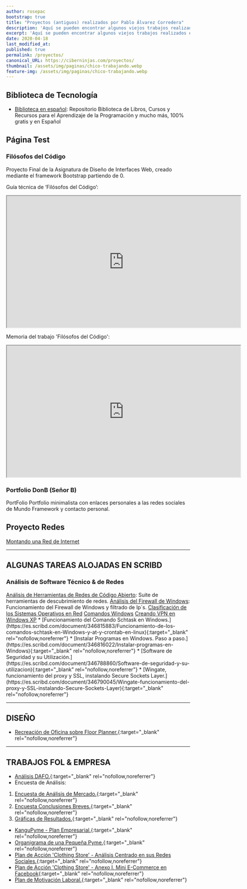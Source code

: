 ```yaml
---
author: rosepac
bootstrap: true
title: "Proyectos (antiguos) realizados por Pablo Álvarez Corredera"
description: 'Aquí se pueden encontrar algunos viejos trabajos realizados en la época en la que era estudiante de formación profesional.'
excerpt: 'Aquí se pueden encontrar algunos viejos trabajos realizados en la época en la que era estudiante de formación profesional.'
date: 2020-04-18
last_modified_at: 
published: true
permalink: /proyectos/
canonical_URL: https://ciberninjas.com/proyectos/
thumbnail: /assets/img/paginas/chico-trabajando.webp
feature-img: /assets/img/paginas/chico-trabajando.webp
---
```


## Biblioteca de Tecnología

- [Biblioteca en español](https://kutt.it/biblioteca_espanol): Repositorio Biblioteca de Libros, Cursos y Recursos para el Aprendizaje de la Programación y mucho más, 100% gratis y en Español

## Página Test

### Filósofos del Código

Proyecto Final de la Asignatura de Diseño de Interfaces Web, creado mediante el framework Bootstrap partiendo de 0.

Guía técnica de ‘Filósofos del Código’:

<iframe src="https://drive.google.com/file/d/1Fq90OgZDhdcF4jdbZpzYrrq8tds_gkfB/preview" width="640" height="360" align="middle"></iframe>

Memoria del trabajo 'Filósofos del Código':

<iframe src="https://drive.google.com/file/d/1w2IymF1rr-8zaoxxlHDuo8erLsJRxQWs/preview" width="640" height="360"></iframe>

<h3>Portfolio DonB (Señor B)</h3>
PortFolio
Portfolio minimalista con enlaces personales a las redes sociales de Mundo Framework y contacto personal.

<h2>Proyecto Redes</h2>
<a href="https://kutt.it/proyecto_redes">Montando una Red de Internet</a>

___
<h2>ALGUNAS TAREAS ALOJADAS EN SCRIBD</h2>
<h3>Análisis de Software Técnico &amp; de Redes</h3>
<a href="https://kutt.it/scribd-herramientas-redes">Análisis de Herramientas de Redes de Código Abierto</a>: Suite de herramientas de descubrimiento de redes.
<a href="https://kutt.it/scribd-firewall">Análisis del Firewall de Windows</a>: Funcionamiento del Firewall de Windows y filtrado de Ip´s.
<a href="https://kutt.it/scribd-clasificacion-so">Clasificación de los Sistemas Operativos en Red</a>
<a href="https://kutt.it/scribd-comandos-windows">Comandos Windows</a>
<a href="https://kutt.it/scribd-crer-vpn-xp">Creando VPN en Windows XP</a>
* [Funcionamiento del Comando Schtask en Windows.](https://es.scribd.com/document/346815883/Funcionamiento-de-los-comandos-schtask-en-Windows-y-at-y-crontab-en-linux){:target="_blank" rel="nofollow,noreferrer"}
* [Instalar Programas en Windows. Paso a paso.](https://es.scribd.com/document/346816022/Instalar-programas-en-Windows){:target="_blank" rel="nofollow,noreferrer"}
* [Software de Seguridad y su Utilización.](https://es.scribd.com/document/346788860/Software-de-seguridad-y-su-utilizacion){:target="_blank" rel="nofollow,noreferrer"}
* [Wingate, funcionamiento del proxy y SSL, instalando Secure Sockets Layer.](https://es.scribd.com/document/346790045/Wingate-funcionamiento-del-proxy-y-SSL-instalando-Secure-Sockets-Layer){:target="_blank" rel="nofollow,noreferrer"}

___

## DISEÑO

* [Recreación de Oficina sobre Floor Planner.](https://es.scribd.com/document/346791144/Oficina-recreada-a-traves-de-software-online){:target="_blank" rel="nofollow,noreferrer"}

___

## TRABAJOS FOL &amp; EMPRESA

* [Análisis DAFO.](https://es.scribd.com/document/346790885/Analisis-DAFO){:target="_blank" rel="nofollow,noreferrer"}
* Encuesta de Análisis:
1. [Encuesta de Análisis de Mercado.](https://es.scribd.com/document/346790437/Encuesta-previa-creacion-de-una-nueva-empresa){:target="_blank" rel="nofollow,noreferrer"}
2. [Encuesta Conclusiones Breves.](https://es.scribd.com/document/346791061/Encuesta-Conclusiones){:target="_blank" rel="nofollow,noreferrer"}
3. [Gráficas de Resultados.](https://es.scribd.com/document/346791060/Encuesta-y-resultados-sobre-graficos){:target="_blank" rel="nofollow,noreferrer"}
* [KanguPyme - Plan Empresarial.](https://es.scribd.com/document/346791430/Plan-Empresa-Final-Kangupyme){:target="_blank" rel="nofollow,noreferrer"}
* [Organigrama de una Pequeña Pyme.](https://es.scribd.com/document/346790366/Organigrama-de-una-pequena-empresa-de-tecnologia-o-pyme-o-startup){:target="_blank" rel="nofollow,noreferrer"}
* [Plan de Acción 'Clothing Store' - Análisis Centrado en sus Redes Sociales.](https://es.scribd.com/document/346790577/Plan-de-accion-sobre-un-negocio-enfocado-en-su-implantacion-en-las-nuevas-tecnologias){:target="_blank" rel="nofollow,noreferrer"}
* [Plan de Acción 'Clothing Store' - Anexo I. Mini E-Commerce en Facebook](https://es.scribd.com/document/346790575/Anexo-a-el-plan-de-accion-sobre-un-negocio-enfocado-en-su-implantacion-en-las-nuevas-tecnologias){:target="_blank" rel="nofollow,noreferrer"}
* [Plan de Motivación Laboral.](https://es.scribd.com/document/346790302/Plan-Motivacion-Laboral){:target="_blank" rel="nofollow,noreferrer"}